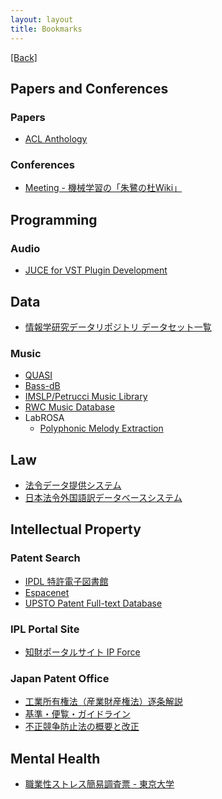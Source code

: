 ```yaml
---
layout: layout
title: Bookmarks
---
```


[[Back]](index.html)

## Papers and Conferences

### Papers

+ [ACL Anthology](http://www.aclweb.org/anthology/index.html)

### Conferences

+ [Meeting - 機械学習の「朱鷺の杜Wiki」](http://ibisforest.org/index.php?Meeting)


## Programming

### Audio
+ [JUCE for VST Plugin Development](http://www.redwoodaudio.net/Tutorials/juce_for_vst_development__intro.html)

## Data

+ [情報学研究データリポジトリ データセット一覧](http://www.nii.ac.jp/cscenter/idr/datalist.html)

### Music

+ [QUASI](http://www.tsi.telecom-paristech.fr/aao/en/2012/03/12/quasi/)
+ [Bass-dB](http://bass-db.gforge.inria.fr/BASS-dB/?show=browse&id=mtracks)
+ [IMSLP/Petrucci Music Library](http://imslp.org/)
+ [RWC Music Database](https://staff.aist.go.jp/m.goto/RWC-MDB/)
+ LabROSA
    + [Polyphonic Melody Extraction](http://labrosa.ee.columbia.edu/projects/melody/)

## Law

+ [法令データ提供システム](http://law.e-gov.go.jp/cgi-bin/idxsearch.cgi)
+ [日本法令外国語訳データベースシステム](http://www.japaneselawtranslation.go.jp/)

## Intellectual Property 

### Patent Search

+ [IPDL 特許電子図書館](http://www.ipdl.inpit.go.jp/homepg.ipdl)
+ [Espacenet](http://ep.espacenet.com/)
+ [UPSTO Patent Full-text Database](http://patft.uspto.gov/)

### IPL Portal Site

+ [知財ポータルサイト IP Force](http://ipforce.jp/)

### Japan Patent Office
+ [工業所有権法（産業財産権法）逐条解説](http://www.jpo.go.jp/shiryou/hourei/kakokai/cikujyoukaisetu.htm)
+ [基準・便覧・ガイドライン](http://www.jpo.go.jp/seido/houritu_jouyaku/guideline/index.html)
+ [不正競争防止法の概要と改正](http://www.meti.go.jp/policy/economy/chizai/chiteki/unfair-competition.html)

## Mental Health

+ [職業性ストレス簡易調査票 - 東京大学](https://mental.m.u-tokyo.ac.jp/jstress/BJSQ/)


